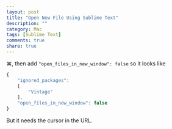 ```yaml
---
layout: post
title: "Open New File Using Sublime Text"
description: ""
category: Mac
tags: [Sublime Text]
comments: true
share: true
---
```


⌘, then add `"open_files_in_new_window": false` so it looks like

~~~ javascript
{
	"ignored_packages":
	[
		"Vintage"
	],
	"open_files_in_new_window": false
}
~~~

But it needs the cursor in the URL.